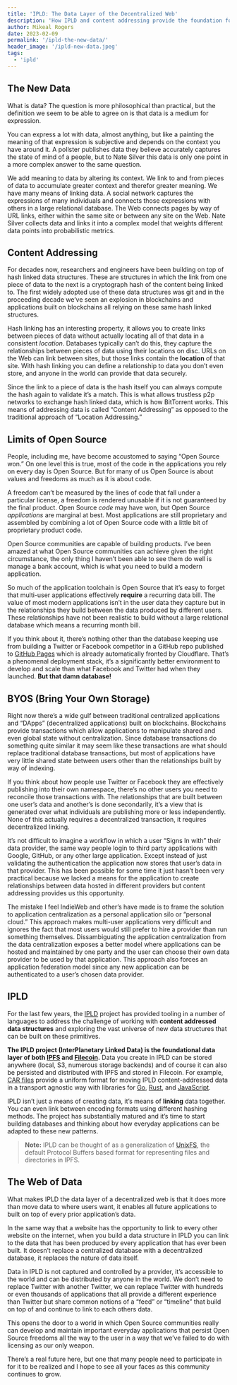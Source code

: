 ```yaml
---
title: 'IPLD: The Data Layer of the Decentralized Web'
description: 'How IPLD and content addressing provide the foundation for the decentralized web'
author: Mikeal Rogers
date: 2023-02-09
permalink: '/ipld-the-new-data/'
header_image: '/ipld-new-data.jpeg'
tags:
  - 'ipld'
---
```


## The New Data

What is data? The question is more philosophical than practical, but the definition we seem to be able to agree on is that data is a medium for expression.

You can express a lot with data, almost anything, but like a painting the meaning of that expression is subjective and depends on the context you have around it. A pollster publishes data they believe accurately captures the state of mind of a people, but to Nate Silver this data is only one point in a more complex answer to the same question.

We add meaning to data by altering its context. We link to and from pieces of data to accumulate greater context and therefor greater meaning. We have many means of linking data. A social network captures the expressions of many individuals and connects those expressions with others in a large relational database. The Web connects pages by way of URL links, either within the same site or between any site on the Web. Nate Silver collects data and links it into a complex model that weights different data points into probabilistic metrics.

## Content Addressing

For decades now, researchers and engineers have been building on top of hash linked data structures. These are structures in which the link from one piece of data to the next is a cryptograph hash of the content being linked to. The first widely adopted use of these data structures was git and in the proceeding decade we’ve seen an explosion in blockchains and applications built on blockchains all relying on these same hash linked structures.

Hash linking has an interesting property, it allows you to create links between pieces of data without actually locating all of that data in a consistent _location_. Databases typically can’t do this, they capture the relationships between pieces of data using their locations on disc. URLs on the Web can link between sites, but those links contain the **location** of that site. With hash linking you can define a relationship to data you don’t even store, and anyone in the world can provide that data securely.

Since the link to a piece of data is the hash itself you can always compute the hash again to validate it’s a match. This is what allows trustless p2p networks to exchange hash linked data, which is how BitTorrent works. This means of addressing data is called “Content Addressing” as opposed to the traditional approach of “Location Addressing.”

## Limits of Open Source

People, including me, have become accustomed to saying “Open Source won.” On one level this is true, most of the code in the applications you rely on every day is Open Source. But for many of us Open Source is about values and freedoms as much as it is about code.

A freedom can’t be measured by the lines of code that fall under a particular license, a freedom is rendered unusable if it is not guaranteed by the final product. Open Source _code_ may have won, but Open Source _applications_ are marginal at best. Most applications are still proprietary and assembled by combining a lot of Open Source code with a little bit of proprietary product code.

Open Source communities are capable of building products. I’ve been amazed at what Open Source communities can achieve given the right circumstance, the only thing I haven’t been able to see them do well is manage a bank account, which is what you need to build a modern application.

So much of the application toolchain is Open Source that it’s easy to forget that multi-user applications effectively **require** a recurring data bill. The value of most modern applications isn’t in the user data they capture but in the relationships they build between the data produced by different users. These relationships have not been realistic to build without a large relational database which means a recurring month bill.

If you think about it, there’s nothing other than the database keeping use from building a Twitter or Facebook competitor in a GitHub repo published to [GitHub Pages](https://pages.github.com/) which is already automatically fronted by Cloudflare. That’s a phenomenal deployment stack, it’s a significantly better environment to develop and scale than what Facebook and Twitter had when they launched. **But that damn database!**

## BYOS (Bring Your Own Storage)

Right now there’s a wide gulf between traditional centralized applications and “DApps” (decentralized applications) built on blockchains. Blockchains provide transactions which allow applications to manipulate shared and even global state without centralization. Since database transactions do something quite similar it may seem like these transactions are what should replace traditional database transactions, but most of applications have very little shared state between users other than the relationships built by way of indexing.

If you think about how people use Twitter or Facebook they are effectively publishing into their own namespace, there’s no other users you need to reconcile those transactions with. The relationships that are built between one user’s data and another’s is done secondarily, it’s a view that is generated over what individuals are publishing more or less independently. None of this actually requires a decentralized transaction, it requires decentralized linking.

It’s not difficult to imagine a workflow in which a user “Signs In with” their data provider, the same way people login to third party applications with Google, GitHub, or any other large application. Except instead of just validating the authentication the application now stores that user’s data in that provider. This has been possible for some time it just hasn’t been very practical because we lacked a means for the application to create relationships between data hosted in different providers but content addressing provides us this opportunity.

The mistake I feel IndieWeb and other’s have made is to frame the solution to application centralization as a personal application silo or “personal cloud.” This approach makes multi-user applications very difficult and ignores the fact that most users would still prefer to hire a provider than run something themselves. Dissambiguating the application centralization from the data centralization exposes a better model where applications can be hosted and maintained by one party and the user can choose their own data provider to be used by that application. This approach also forces an application federation model since any new application can be authenticated to a user’s chosen data provider.

## IPLD

For the last few years, the [IPLD](https://ipld.io/) project has provided tooling in a number of languages to address the challenge of working with **content addressed data structures** and exploring the vast universe of new data structures that can be built on these primitives.

**The IPLD project (InterPlanetary Linked Data) is the foundational data layer of both [IPFS](https://ipfs.tech/) and [Filecoin](https://filecoin.io/).** Data you create in IPLD can be stored anywhere (local, S3, numerous storage backends) and of course it can also be persisted and distributed with IPFS and stored in Filecoin. For example, [CAR files](https://ipld.io/specs/transport/car/carv1/) provide a uniform format for moving IPLD content-addressed data in a transport agnostic way with libraries for [Go](https://github.com/ipld/go-car), [Rust](https://crates.io/crates/iroh-car), and [JavaScript](https://github.com/ipld/js-car).

IPLD isn’t just a means of creating data, it’s means of **linking** data together. You can even link between encoding formats using different hashing methods. The project has substantially matured and it’s time to start building databases and thinking about how everyday applications can be adapted to these new patterns.

> **Note:** IPLD can be thought of as a generalization of [UnixFS](https://docs.ipfs.tech/concepts/file-systems/#unix-file-system-unixfs), the default Protocol Buffers based format for representing files and directories in IPFS.

## The Web of Data

What makes IPLD the data layer of a decentralized web is that it does more than move data to where users want, it enables all future applications to built on top of every prior application’s data.

In the same way that a website has the opportunity to link to every other website on the internet, when you build a data structure in IPLD you can link to the data that has been produced by every application that has ever been built. It doesn’t replace a centralized database with a decentralized database, it replaces the nature of data itself.

Data in IPLD is not captured and controlled by a provider, it’s accessible to the world and can be distributed by anyone in the world. We don’t need to replace Twitter with another Twitter, we can replace Twitter with hundreds or even thousands of applications that all provide a different experience than Twitter but share common notions of a “feed” or “timeline” that build on top of and continue to link to each others data.

This opens the door to a world in which Open Source communities really can develop and maintain important everyday applications that persist Open Source freedoms all the way to the user in a way that we’ve failed to do with licensing as our only weapon.

There’s a real future here, but one that many people need to participate in for it to be realized and I hope to see all your faces as this community continues to grow.
